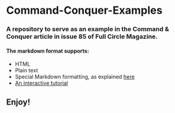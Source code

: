 Command-Conquer-Examples
========================

### A repository to serve as an example in the Command & Conquer article in issue 85 of Full Circle Magazine.

#### The markdown format supports:

<ul>
<li>HTML</li>
<li>Plain text</li>
<li>Special Markdown formatting, as explained <a href="https://daringfireball.net/projects/markdown/syntax">here</a></li>
<li><a href="http://markdowntutorial.com/">An interactive tutorial</a></li>
</ul>

## Enjoy!
